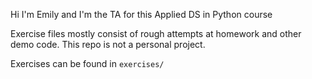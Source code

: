 Hi I'm Emily and I'm the TA for this Applied DS in Python course

Exercise files mostly consist of rough attempts at homework and other demo code. This repo is not a personal project.

Exercises can be found in `exercises/`
